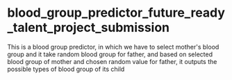 # blood_group_predictor_future_ready_talent_project_submission


This is a blood group predictor, in which we have to select mother's blood group and it take random blood group for father, and based on selected blood group of mother and chosen random value for father, it outputs the possible types of blood group of its child
